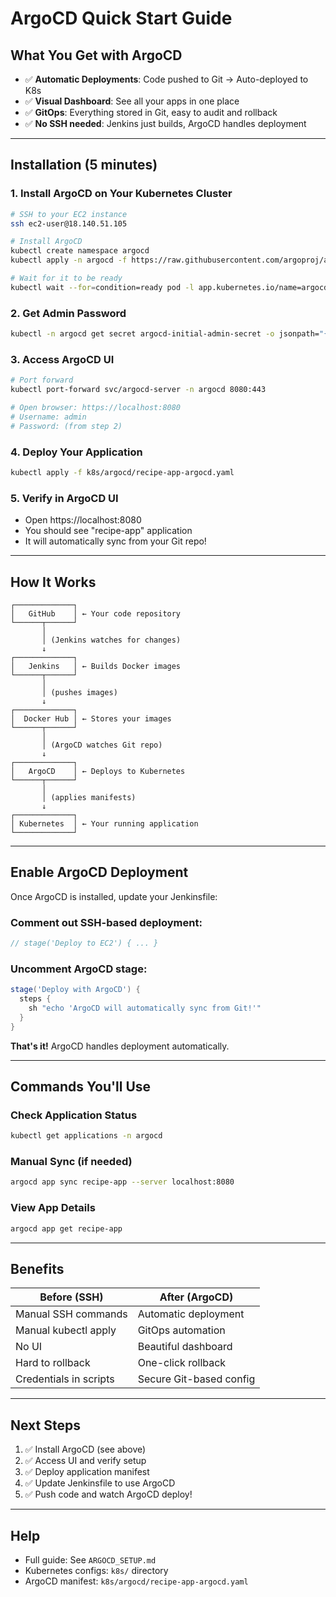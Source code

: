 # ArgoCD Quick Start Guide

## What You Get with ArgoCD

-   ✅ **Automatic Deployments**: Code pushed to Git → Auto-deployed to K8s
-   ✅ **Visual Dashboard**: See all your apps in one place
-   ✅ **GitOps**: Everything stored in Git, easy to audit and rollback
-   ✅ **No SSH needed**: Jenkins just builds, ArgoCD handles deployment

---

## Installation (5 minutes)

### 1. Install ArgoCD on Your Kubernetes Cluster

```bash
# SSH to your EC2 instance
ssh ec2-user@18.140.51.105

# Install ArgoCD
kubectl create namespace argocd
kubectl apply -n argocd -f https://raw.githubusercontent.com/argoproj/argo-cd/stable/manifests/install.yaml

# Wait for it to be ready
kubectl wait --for=condition=ready pod -l app.kubernetes.io/name=argocd-server -n argocd --timeout=90s
```

### 2. Get Admin Password

```bash
kubectl -n argocd get secret argocd-initial-admin-secret -o jsonpath="{.data.password}" | base64 -d && echo
```

### 3. Access ArgoCD UI

```bash
# Port forward
kubectl port-forward svc/argocd-server -n argocd 8080:443

# Open browser: https://localhost:8080
# Username: admin
# Password: (from step 2)
```

### 4. Deploy Your Application

```bash
kubectl apply -f k8s/argocd/recipe-app-argocd.yaml
```

### 5. Verify in ArgoCD UI

-   Open https://localhost:8080
-   You should see "recipe-app" application
-   It will automatically sync from your Git repo!

---

## How It Works

```
┌─────────────┐
│   GitHub    │ ← Your code repository
└──────┬──────┘
       │
       │ (Jenkins watches for changes)
       ↓
┌─────────────┐
│   Jenkins   │ ← Builds Docker images
└──────┬──────┘
       │
       │ (pushes images)
       ↓
┌─────────────┐
│  Docker Hub │ ← Stores your images
└──────┬──────┘
       │
       │ (ArgoCD watches Git repo)
       ↓
┌─────────────┐
│   ArgoCD    │ ← Deploys to Kubernetes
└──────┬──────┘
       │
       │ (applies manifests)
       ↓
┌─────────────┐
│ Kubernetes  │ ← Your running application
└─────────────┘
```

---

## Enable ArgoCD Deployment

Once ArgoCD is installed, update your Jenkinsfile:

### Comment out SSH-based deployment:

```groovy
// stage('Deploy to EC2') { ... }
```

### Uncomment ArgoCD stage:

```groovy
stage('Deploy with ArgoCD') {
  steps {
    sh "echo 'ArgoCD will automatically sync from Git!'"
  }
}
```

**That's it!** ArgoCD handles deployment automatically.

---

## Commands You'll Use

### Check Application Status

```bash
kubectl get applications -n argocd
```

### Manual Sync (if needed)

```bash
argocd app sync recipe-app --server localhost:8080
```

### View App Details

```bash
argocd app get recipe-app
```

---

## Benefits

| Before (SSH)           | After (ArgoCD)          |
| ---------------------- | ----------------------- |
| Manual SSH commands    | Automatic deployment    |
| Manual kubectl apply   | GitOps automation       |
| No UI                  | Beautiful dashboard     |
| Hard to rollback       | One-click rollback      |
| Credentials in scripts | Secure Git-based config |

---

## Next Steps

1. ✅ Install ArgoCD (see above)
2. ✅ Access UI and verify setup
3. ✅ Deploy application manifest
4. ✅ Update Jenkinsfile to use ArgoCD
5. ✅ Push code and watch ArgoCD deploy!

---

## Help

-   Full guide: See `ARGOCD_SETUP.md`
-   Kubernetes configs: `k8s/` directory
-   ArgoCD manifest: `k8s/argocd/recipe-app-argocd.yaml`
